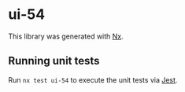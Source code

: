 # ui-54

This library was generated with [Nx](https://nx.dev).

## Running unit tests

Run `nx test ui-54` to execute the unit tests via [Jest](https://jestjs.io).
